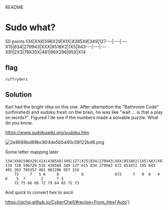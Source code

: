 README

# Sudo what?
50 points
134|XX8|596X29|X1X|4385X8|349|127---|---|---X15|834|279943|XXX|8518X2|1X5|X43---|---|---X91|2X3|78X35X|481|96X286|95X|X14

## flag
```shell
ruffryders
```

## Solution
Karl had the bright idea on this one. After attemption the "Bathroom Code" (unfinished) and sudoku fresh on the brain, he was like "wait ... is that a play on words?". Figured I'de see if the numbers made a solvable puzzle. What do you know.

https://www.sudokuwiki.org/sudoku.htm

![2e8689bd89bc804de5b5d40c08122bd6.png](../../../../_resources/73a8d33ec9fa40bebcb2efe9142ef1ea.png)

Some letter mapping later
```shell
134|XX8|596X29|X1X|4385X8|349|127|X15|834|279943|XXX|8518X2|1X5|X43|X91|2X3|78X35X|481|96X286|95X|X14
134 728 596729 516 438568 349 127 615 834 279943 672 851872 195 643 491 263 785357 481 962286 957 314
    72     7   5 6     6          6              672     7   9  6   4    6    5  7       2      7 3
	72 75 66 66 72 79 64 65 72 73
```

And quick to convert hex to ascii: 

https://gchq.github.io/CyberChef/#recipe=From_Hex('Auto')